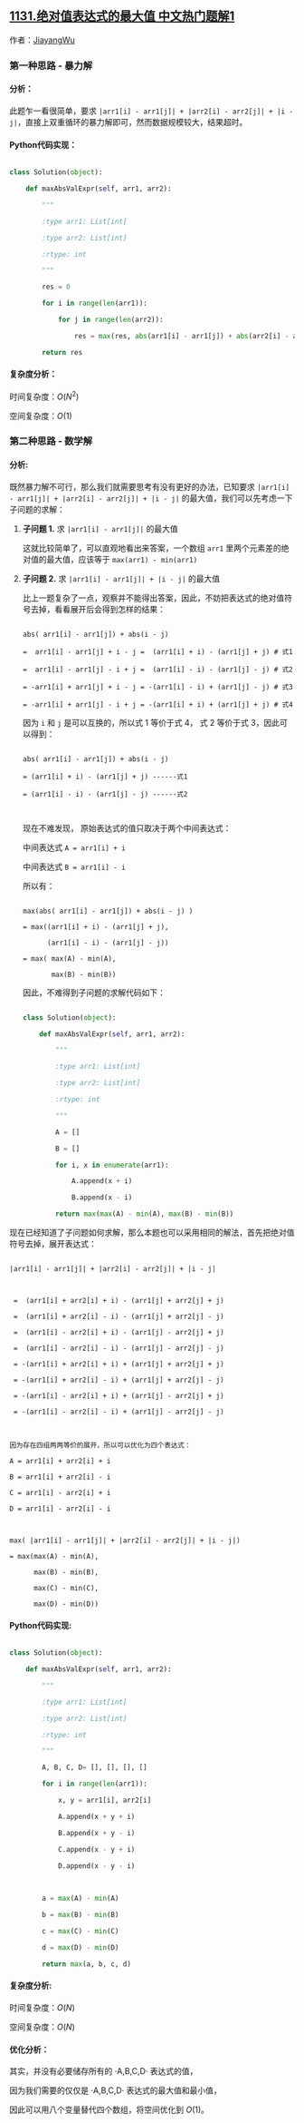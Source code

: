 ## [1131.绝对值表达式的最大值 中文热门题解1](https://leetcode.cn/problems/maximum-of-absolute-value-expression/solutions/100000/python-jie-fa-bao-li-shu-xue-by-jiayangwu)

作者：[JiayangWu](https://leetcode.cn/u/JiayangWu)

### 第一种思路 - 暴力解
#### 分析：
此题乍一看很简单，要求 `|arr1[i] - arr1[j]| + |arr2[i] - arr2[j]| + |i - j|`，直接上双重循环的暴力解即可，然而数据规模较大，结果超时。

#### Python代码实现：

```Python [-Python]
class Solution(object):
    def maxAbsValExpr(self, arr1, arr2):
        """
        :type arr1: List[int]
        :type arr2: List[int]
        :rtype: int
        """
        res = 0
        for i in range(len(arr1)):
            for j in range(len(arr2)):
                res = max(res, abs(arr1[i] - arr1[j]) + abs(arr2[i] - arr2[j]) + abs(i - j))
        return res
```
#### 复杂度分析：
时间复杂度：$O(N^2)$

空间复杂度：$O(1)$

### 第二种思路 - 数学解

#### 分析:
既然暴力解不可行，那么我们就需要思考有没有更好的办法，已知要求 `|arr1[i] - arr1[j]| + |arr2[i] - arr2[j]| + |i - j|` 的最大值，我们可以先考虑一下子问题的求解：

1. **子问题 1.** 求 `|arr1[i] - arr1[j]|` 的最大值

    这就比较简单了，可以直观地看出来答案，一个数组 `arr1` 里两个元素差的绝对值的最大值，应该等于 `max(arr1) - min(arr1)`

1. **子问题 2.** 求 `|arr1[i] - arr1[j]| + |i - j|` 的最大值

    比上一题复杂了一点，观察并不能得出答案，因此，不妨把表达式的绝对值符号去掉，看看展开后会得到怎样的结果：
    ```
    abs( arr1[i] - arr1[j]) + abs(i - j) 
    =  arr1[i] - arr1[j] + i - j =  (arr1[i] + i) - (arr1[j] + j) # 式1
    =  arr1[i] - arr1[j] - i + j =  (arr1[i] - i) - (arr1[j] - j) # 式2
    = -arr1[i] + arr1[j] + i - j = -(arr1[i] - i) + (arr1[j] - j) # 式3
    = -arr1[i] + arr1[j] - i + j = -(arr1[i] + i) + (arr1[j] + j) # 式4
    ```

    因为 `i` 和 `j` 是可以互换的，所以式 $1$ 等价于式 $4$， 式 $2$ 等价于式 $3$，因此可以得到：
    ```
    abs( arr1[i] - arr1[j]) + abs(i - j) 
    = (arr1[i] + i) - (arr1[j] + j) ------式1
    = (arr1[i] - i) - (arr1[j] - j) ------式2

    ```
    现在不难发现， 原始表达式的值只取决于两个中间表达式：

    中间表达式 `A = arr1[i] + i`

    中间表达式 `B = arr1[i] - i`

    所以有：

    ```
    max(abs( arr1[i] - arr1[j]) + abs(i - j) )
    = max((arr1[i] + i) - (arr1[j] + j),
          (arr1[i] - i) - (arr1[j] - j))
    = max( max(A) - min(A),
           max(B) - min(B))
    ```

    因此，不难得到子问题的求解代码如下：  
    ```python [-Python]
    class Solution(object):
        def maxAbsValExpr(self, arr1, arr2):
            """
            :type arr1: List[int]
            :type arr2: List[int]
            :rtype: int
            """
            A = []
            B = []
            for i, x in enumerate(arr1):
                A.append(x + i)
                B.append(x - i)
            return max(max(A) - min(A), max(B) - min(B))
    ```

现在已经知道了子问题如何求解，那么本题也可以采用相同的解法，首先把绝对值符号去掉，展开表达式：

```
|arr1[i] - arr1[j]| + |arr2[i] - arr2[j]| + |i - j|
 
 =  (arr1[i] + arr2[i] + i) - (arr1[j] + arr2[j] + j)
 =  (arr1[i] + arr2[i] - i) - (arr1[j] + arr2[j] - j)
 =  (arr1[i] - arr2[i] + i) - (arr1[j] - arr2[j] + j)
 =  (arr1[i] - arr2[i] - i) - (arr1[j] - arr2[j] - j)
 = -(arr1[i] + arr2[i] + i) + (arr1[j] + arr2[j] + j)
 = -(arr1[i] + arr2[i] - i) + (arr1[j] + arr2[j] - j)
 = -(arr1[i] - arr2[i] + i) + (arr1[j] - arr2[j] + j)
 = -(arr1[i] - arr2[i] - i) + (arr1[j] - arr2[j] - j)
 
因为存在四组两两等价的展开，所以可以优化为四个表达式：
A = arr1[i] + arr2[i] + i
B = arr1[i] + arr2[i] - i
C = arr1[i] - arr2[i] + i
D = arr1[i] - arr2[i] - i

max( |arr1[i] - arr1[j]| + |arr2[i] - arr2[j]| + |i - j|)
= max(max(A) - min(A),
      max(B) - min(B),
      max(C) - min(C),
      max(D) - min(D))
```
#### Python代码实现:
```Python [-Python]
class Solution(object):
    def maxAbsValExpr(self, arr1, arr2):
        """
        :type arr1: List[int]
        :type arr2: List[int]
        :rtype: int
        """
        A, B, C, D= [], [], [], []
        for i in range(len(arr1)):
            x, y = arr1[i], arr2[i]
            A.append(x + y + i)
            B.append(x + y - i)
            C.append(x - y + i)
            D.append(x - y - i)
            
        a = max(A) - min(A)
        b = max(B) - min(B)
        c = max(C) - min(C)
        d = max(D) - min(D)        
        return max(a, b, c, d)
```


#### 复杂度分析:

时间复杂度：$O(N)$

空间复杂度：$O(N)$

#### 优化分析：

其实，并没有必要储存所有的 ·A,B,C,D· 表达式的值，

因为我们需要的仅仅是 ·A,B,C,D· 表达式的最大值和最小值，

因此可以用八个变量替代四个数组，将空间优化到 $O(1)$。
